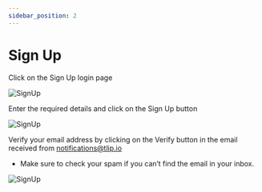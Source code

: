 ```yaml
---
sidebar_position: 2
---
```


# Sign Up

Click on the Sign Up login page

![SignUp](/img/userGuide/su1.png)

Enter the required details and click on the Sign Up button

![SignUp](/img/userGuide/su2.png)

Verify your email address by clicking on the Verify button in the email received from notifications@tlip.io

- Make sure to check your spam if you can’t find the email in your inbox.

![SignUp](/img/userGuide/su3.png)
